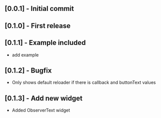 ## [0.0.1] - Initial commit

## [0.1.0] - First release

## [0.1.1] - Example included
* add example

## [0.1.2] - Bugfix
* Only shows default reloader if there is callback and buttonText values

## [0.1.3] - Add new widget
* Added ObserverText widget